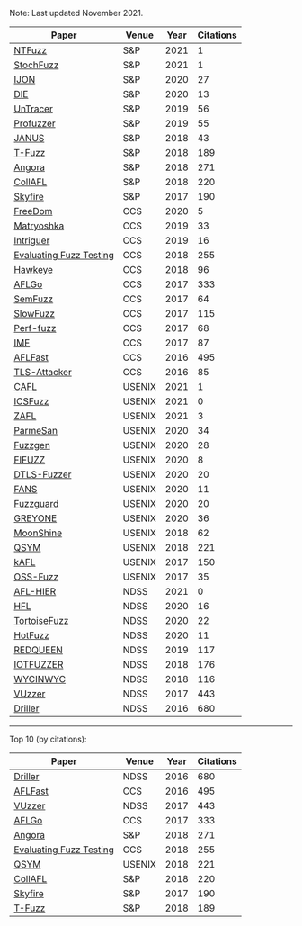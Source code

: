 Note: Last updated November 2021.

| Paper | Venue | Year | Citations |
| ----- | ----- | -------------- | --------- |
| [NTFuzz](https://ieeexplore.ieee.org/document/9519448/) | S&P | 2021 | 1 |
| [StochFuzz](https://ieeexplore.ieee.org/document/9519407) | S&P | 2021 | 1 |
| [IJON](https://ieeexplore.ieee.org/search/searchresult.jsp?newsearch=true&queryText=ijon) | S&P | 2020 | 27 |
| [DIE](https://ieeexplore.ieee.org/document/9152648) | S&P | 2020 | 13 |
| [UnTracer](https://ieeexplore.ieee.org/document/8835316) | S&P | 2019 | 56 |
| [Profuzzer](https://ieeexplore.ieee.org/document/8835384) | S&P | 2019 | 55 |
| [JANUS](https://ieeexplore.ieee.org/document/8835267) | S&P | 2018 | 43 |
| [T-Fuzz](https://ieeexplore.ieee.org/document/8418632) | S&P | 2018 | 189 |
| [Angora](https://ieeexplore.ieee.org/abstract/document/8418633) | S&P | 2018 | 271 |
| [CollAFL](https://ieeexplore.ieee.org/document/8418631) | S&P | 2018 | 220 |
| [Skyfire](https://ieeexplore.ieee.org/document/7958599) | S&P | 2017 | 190 |
| [FreeDom](https://dl.acm.org/doi/10.1145/3372297.3423340) | CCS | 2020 | 5 |
| [Matryoshka](https://dl.acm.org/doi/10.1145/3319535.3363225) | CCS | 2019 | 33 |
| [Intriguer](https://dl.acm.org/doi/10.1145/3319535.3354249) | CCS | 2019 | 16 |
| [Evaluating Fuzz Testing](https://dl.acm.org/doi/10.1145/3243734.3243804) | CCS | 2018 | 255 |
| [Hawkeye](https://dl.acm.org/doi/10.1145/3243734.3243849) | CCS | 2018 | 96 |
| [AFLGo](https://dl.acm.org/doi/10.1145/3133956.3134020) | CCS | 2017 | 333 |
| [SemFuzz](https://dl.acm.org/doi/10.1145/3133956.3134085) | CCS | 2017 | 64 |
| [SlowFuzz](https://dl.acm.org/doi/10.1145/3133956.3134073) | CCS | 2017 | 115 |
| [Perf-fuzz](https://dl.acm.org/doi/10.1145/3133956.3134046) | CCS | 2017 | 68 |
| [IMF](https://dl.acm.org/doi/10.1145/3133956.3134103) | CCS | 2017 | 87 |
| [AFLFast](https://dl.acm.org/doi/10.1145/2976749.2978428) | CCS | 2016 | 495 |
| [TLS-Attacker](https://dl.acm.org/doi/10.1145/2976749.2978411) | CCS | 2016 | 85 |
| [CAFL](https://www.usenix.org/conference/usenixsecurity21/presentation/lee-gwangmu) | USENIX | 2021 | 1 |
| [ICSFuzz](https://www.usenix.org/conference/usenixsecurity21/presentation/tychalas) | USENIX | 2021 | 0 |
| [ZAFL](https://www.usenix.org/conference/usenixsecurity21/presentation/nagy) | USENIX | 2021 | 3 |
| [ParmeSan](https://www.usenix.org/conference/usenixsecurity20/presentation/osterlund) | USENIX | 2020 | 34 |
| [Fuzzgen](https://www.usenix.org/conference/usenixsecurity20/presentation/ispoglou) | USENIX | 2020 | 28 |
| [FIFUZZ](https://www.usenix.org/conference/usenixsecurity20/presentation/jiang) | USENIX | 2020 | 8 |
| [DTLS-Fuzzer](https://www.usenix.org/conference/usenixsecurity20/presentation/fiterau-brostean) | USENIX | 2020 | 20 |
| [FANS](https://www.usenix.org/conference/usenixsecurity20/presentation/liu) | USENIX | 2020 | 11 |
| [Fuzzguard](https://www.usenix.org/conference/usenixsecurity20/presentation/zong) | USENIX | 2020 | 20 |
| [GREYONE](https://www.usenix.org/conference/usenixsecurity20/presentation/gan) | USENIX | 2020 | 36 |
| [MoonShine](usenix.org/conference/usenixsecurity18/presentation/pailoor) | USENIX | 2018 | 62 |
| [QSYM](https://www.usenix.org/conference/usenixsecurity18/presentation/yun) | USENIX | 2018 | 221 |
| [kAFL](https://www.usenix.org/conference/usenixsecurity17/technical-sessions/presentation/schumilo) | USENIX | 2017 | 150 |
| [OSS-Fuzz](https://www.usenix.org/conference/usenixsecurity17/technical-sessions/presentation/serebryany) | USENIX | 2017 | 35 |
| [AFL-HIER](https://www.ndss-symposium.org/ndss-paper/reinforcement-learning-based-hierarchical-seed-scheduling-for-greybox-fuzzing/) | NDSS | 2021 | 0 |
| [HFL](https://www.ndss-symposium.org/ndss-paper/hfl-hybrid-fuzzing-on-the-linux-kernel/) | NDSS | 2020 | 16 |
| [TortoiseFuzz](https://www.ndss-symposium.org/ndss-paper/not-all-coverage-measurements-are-equal-fuzzing-by-coverage-accounting-for-input-prioritization/) | NDSS | 2020 | 22 |
| [HotFuzz](https://www.ndss-symposium.org/ndss-paper/hotfuzz-discovering-algorithmic-denial-of-service-vulnerabilities-through-guided-micro-fuzzing/) | NDSS | 2020 | 11 |
| [REDQUEEN](https://www.ndss-symposium.org/ndss-paper/redqueen-fuzzing-with-input-to-state-correspondence/) | NDSS | 2019 | 117
| [IOTFUZZER](ndss-symposium.org/wp-content/uploads/2018/02/ndss2018_01A-1_Chen_paper.pdf) | NDSS | 2018 | 176 |
| [WYCINWYC](https://www.ndss-symposium.org/wp-content/uploads/2018/02/ndss2018_01A-4_Muench_paper.pdf) | NDSS | 2018 | 116 |
| [VUzzer](https://www.ndss-symposium.org/ndss2017/ndss-2017-programme/vuzzer-application-aware-evolutionary-fuzzing/) | NDSS | 2017 | 443 |
| [Driller](https://www.ndss-symposium.org/wp-content/uploads/2017/09/driller-augmenting-fuzzing-through-selective-symbolic-execution.pdf) | NDSS | 2016 | 680 |

<hr/>

Top 10 (by citations):

| Paper | Venue | Year | Citations |
| ----- | ----- | -------------- | --------- |
| [Driller](https://www.ndss-symposium.org/wp-content/uploads/2017/09/driller-augmenting-fuzzing-through-selective-symbolic-execution.pdf) | NDSS | 2016 | 680 |
| [AFLFast](https://dl.acm.org/doi/10.1145/2976749.2978428) | CCS | 2016 | 495 |
| [VUzzer](https://www.ndss-symposium.org/ndss2017/ndss-2017-programme/vuzzer-application-aware-evolutionary-fuzzing/) | NDSS | 2017 | 443 |
| [AFLGo](https://dl.acm.org/doi/10.1145/3133956.3134020) | CCS | 2017 | 333 |
| [Angora](https://ieeexplore.ieee.org/abstract/document/8418633) | S&P | 2018 | 271 |
| [Evaluating Fuzz Testing](https://dl.acm.org/doi/10.1145/3243734.3243804) | CCS | 2018 | 255 |
| [QSYM](https://www.usenix.org/conference/usenixsecurity18/presentation/yun) | USENIX | 2018 | 221 |
| [CollAFL](https://ieeexplore.ieee.org/document/8418631) | S&P | 2018 | 220 |
| [Skyfire](https://ieeexplore.ieee.org/document/7958599) | S&P | 2017 | 190 |
| [T-Fuzz](https://ieeexplore.ieee.org/document/8418632) | S&P | 2018 | 189 |
